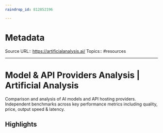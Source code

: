 ```yaml
---
raindrop_id: 812852196

---
```


# Metadata
Source URL:: https://artificialanalysis.ai/
Topics:: #resources

---
# Model &amp; API Providers Analysis | Artificial Analysis

Comparison and analysis of AI models and API hosting providers. Independent benchmarks across key performance metrics including quality, price, output speed &amp; latency.

## Highlights
